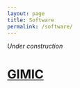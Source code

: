 ```yaml
---
layout: page
title: Software
permalink: /software/
---
```


*Under construction*

# [GIMIC](https://github.com/qmcurrents/gimic)
